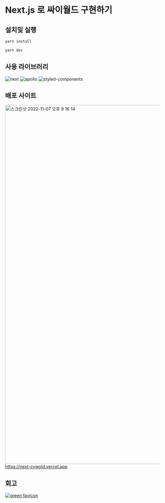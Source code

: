 # Next.js 로 싸이월드 구현하기

## 설치및 실행

```bash
yarn install

yarn dev
```

## 사용 라이브러리

![next](https://user-images.githubusercontent.com/89123240/200307190-87e8adf0-adc3-4cc3-b2ea-2f1e32318f63.jpg)
![apollo](https://user-images.githubusercontent.com/89123240/200307196-5f0a9066-b419-4588-b969-0dc7843ba7fb.jpg)
![styled-components](https://user-images.githubusercontent.com/89123240/200307204-3d8e5996-10e4-467a-9d7a-e84e138ca841.jpg)

## 배포 사이트

<img width="1168" alt="스크린샷 2022-11-07 오후 9 16 14" src="https://user-images.githubusercontent.com/89123240/200308158-9138849d-b66e-40ea-aed6-a09095378535.png">
<a href='https://next-cywold.vercel.app/'>https://next-cywold.vercel.app</a>

## 회고

<a href='https://velog.io/@102wy/Next.js%EB%A1%9C-%EC%8B%B8%EC%9D%B4%EC%9B%94%EB%93%9C-%EB%A7%8C%EB%93%A4%EA%B8%B0-%ED%9A%8C%EA%B3%A0'>![green favicon](https://user-images.githubusercontent.com/89123240/200307966-922892c2-ada8-49e9-bbe0-11d545edacd6.png)
</a>
